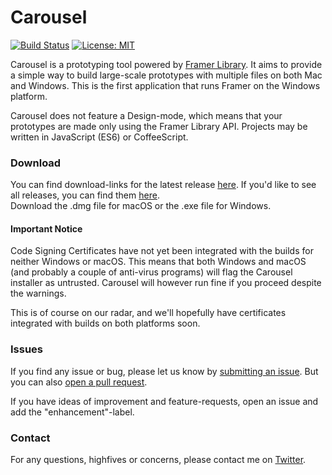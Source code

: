 # Carousel 
[![Build Status](https://travis-ci.org/emilwidlund/carousel.svg?branch=master)](https://travis-ci.org/emilwidlund/carousel)
[![License: MIT](https://img.shields.io/badge/License-MIT-yellow.svg)](https://opensource.org/licenses/MIT)

Carousel is a prototyping tool powered by [Framer Library](https://github.com/koenbok/Framer). It aims to provide a simple way to build large-scale prototypes with multiple files on both Mac and Windows. This is the first application that runs Framer on the Windows platform.

Carousel does not feature a Design-mode, which means that your prototypes are made only using the Framer Library API. Projects may be written in JavaScript (ES6) or CoffeeScript.

### Download
You can find download-links for the latest release [here](https://github.com/emilwidlund/carousel/releases/latest). If you'd like to see all releases, you can find them [here](https://github.com/emilwidlund/carousel/releases).  
Download the .dmg file for macOS or the .exe file for Windows.

#### Important Notice
Code Signing Certificates have not yet been integrated with the builds for neither Windows or macOS. This means that both Windows and macOS (and probably a couple of anti-virus programs) will flag the Carousel installer as untrusted. Carousel will however run fine if you proceed despite the warnings.

This is of course on our radar, and we'll hopefully have certificates integrated with builds on both platforms soon.

### Issues
If you find any issue or bug, please let us know by [submitting an issue](https://github.com/emilwidlund/carousel/issues). But you can also [open a pull request](https://github.com/emilwidlund/carousel/pulls).

If you have ideas of improvement and feature-requests, open an issue and add the "enhancement"-label.

### Contact
For any questions, highfives or concerns, please contact me on [Twitter](https://twitter.com/emilwidlund).
